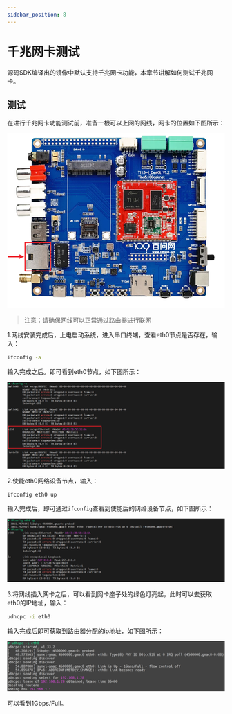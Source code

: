 ```yaml
---
sidebar_position: 8
---
```

# 千兆网卡测试

源码SDK编译出的镜像中默认支持千兆网卡功能，本章节讲解如何测试千兆网卡。

## 测试

在进行千兆网卡功能测试前，准备一根可以上网的网线，网卡的位置如下图所示：

![image-20240723103252145](images/image-20240723103252145.png)

> 注意：请确保网线可以正常通过路由器进行联网

1.网线安装完成后，上电启动系统，进入串口终端，查看eth0节点是否存在，输入：

~~~bash
ifconfig -a
~~~

输入完成之后。即可看到eth0节点，如下图所示：

![image-20240723105715822](images/image-20240723105715822.png)

2.使能eth0网络设备节点，输入：

~~~bash
ifconfig eth0 up
~~~

输入完成后，即可通过`ifconfig`查看到使能后的网络设备节点，如下图所示：

![image-20240723105945429](images/image-20240723105945429.png)

3.将网线插入网卡之后，可以看到网卡座子处的绿色灯亮起，此时可以去获取eth0的IP地址，输入：

~~~bash
udhcpc -i eth0
~~~

输入完成后即可获取到路由器分配的ip地址，如下图所示：

![image-20240723110147263](images/image-20240723110147263.png)

可以看到1Gbps/Full。